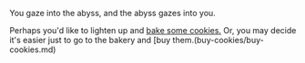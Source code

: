 You gaze into the abyss, and the abyss gazes into you.

Perhaps you'd like to lighten up and [bake some cookies.](../bake-cookies/cookies.md) Or, you may decide it's easier just to go to the bakery and [buy them.(buy-cookies/buy-cookies.md)